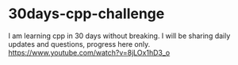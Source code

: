 # 30days-cpp-challenge
I am learning cpp in 30 days without breaking. I will be sharing daily updates and questions, progress here only.
https://www.youtube.com/watch?v=8jLOx1hD3_o
